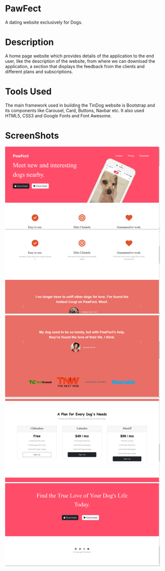 # PawFect
A dating website exclusively for Dogs.


<h1>Description</h1>
A home page website which provides details of the application to the end user, like the description of the website, from where we can download the application, a section that displays the feedback from the clients and different plans and subscriptions.


<h1>Tools Used </h1>
The main framework used in building the TinDog website is Bootstrap and its components like Carousel, Card, Buttons, Navbar etc. It also used HTML5, CSS3 and Google Fonts and Font Awesome.

<h1>ScreenShots</h1>

<img src="/ScreenShots/ss1.JPG" >
<br>
<img src="/ScreenShots/ss2.png" >

<br>
<img src="/ScreenShots/ss3.png" >

<br>
<img src="/ScreenShots/ss4.png" >

<br>
<img src="/ScreenShots/ss5.png" >



